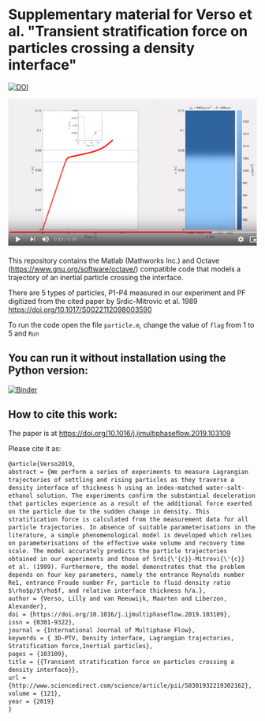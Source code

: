 # Supplementary material for Verso et al. "Transient stratification force on particles crossing a density interface"

[![DOI](https://www.zenodo.org/badge/146497023.svg)](https://www.zenodo.org/badge/latestdoi/146497023)



[![Simulation](snapshot.png)](https://www.youtube.com/watch?v=1-rRBhaeAd0 "Simulation of a particle crossing stratified interface - Click to watch on Youtube")



This repository contains the Matlab (Mathworks Inc.) and Octave (https://www.gnu.org/software/octave/) compatible code that models a trajectory of an inertial particle crossing the interface. 

There are 5 types of particles, P1-P4 measured in our experiment and PF digitized from the cited paper by Srdic-Mitrovic et al. 1989 https://doi.org/10.1017/S0022112098003590

To run the code open the file `particle.m`, change the value of `flag` from 1 to 5 and `Run`

## You can run it without installation using the Python version:
[![Binder](https://mybinder.org/badge_logo.svg)](https://mybinder.org/v2/gh/alexliberzonlab/stratification_force_model/master?filepath=Python%2Fparticle.ipynb)

## How to cite this work:
The paper is at https://doi.org/10.1016/j.ijmultiphaseflow.2019.103109

Please cite it as: 
```
@article{Verso2019,
abstract = {We perform a series of experiments to measure Lagrangian trajectories of settling and rising particles as they traverse a density interface of thickness h using an index-matched water-salt-ethanol solution. The experiments confirm the substantial deceleration that particles experience as a result of the additional force exerted on the particle due to the sudden change in density. This stratification force is calculated from the measurement data for all particle trajectories. In absence of suitable parameterisations in the literature, a simple phenomenological model is developed which relies on parameterisations of the effective wake volume and recovery time scale. The model accurately predicts the particle trajectories obtained in our experiments and those of Srdi{\'{c}}-Mitrovi{\'{c}} et al. (1999). Furthermore, the model demonstrates that the problem depends on four key parameters, namely the entrance Reynolds number Re1, entrance Froude number Fr, particle to fluid density ratio $\rho$p/$\rho$f, and relative interface thickness h/a.},
author = {Verso, Lilly and van Reeuwijk, Maarten and Liberzon, Alexander},
doi = {https://doi.org/10.1016/j.ijmultiphaseflow.2019.103109},
issn = {0301-9322},
journal = {International Journal of Multiphase Flow},
keywords = { 3D-PTV, Density interface, Lagrangian trajectories, Stratification force,Inertial particles},
pages = {103109},
title = {{Transient stratification force on particles crossing a density interface}},
url = {http://www.sciencedirect.com/science/article/pii/S0301932219302162},
volume = {121},
year = {2019}
}
```


